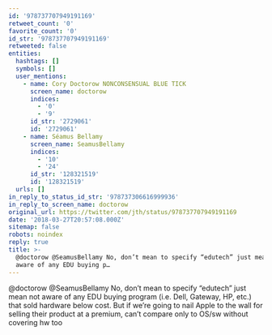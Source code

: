 ```yaml
---
id: '978737707949191169'
retweet_count: '0'
favorite_count: '0'
id_str: '978737707949191169'
retweeted: false
entities:
  hashtags: []
  symbols: []
  user_mentions:
    - name: Cory Doctorow NONCONSENSUAL BLUE TICK
      screen_name: doctorow
      indices:
        - '0'
        - '9'
      id_str: '2729061'
      id: '2729061'
    - name: Séamus Bellamy
      screen_name: SeamusBellamy
      indices:
        - '10'
        - '24'
      id_str: '128321519'
      id: '128321519'
  urls: []
in_reply_to_status_id_str: '978737306616999936'
in_reply_to_screen_name: doctorow
original_url: https://twitter.com/jth/status/978737707949191169
date: '2018-03-27T20:57:08.000Z'
sitemap: false
robots: noindex
reply: true
title: >-
  @doctorow @SeamusBellamy No, don’t mean to specify “edutech” just mean not
  aware of any EDU buying p…
---
```


@doctorow @SeamusBellamy No, don’t mean to specify “edutech” just mean not aware of any EDU buying program (i.e. Dell, Gateway, HP, etc.) that sold hardware below cost. But if we’re going to nail Apple to the wall for selling their product at a premium, can’t compare only to OS/sw without covering hw too